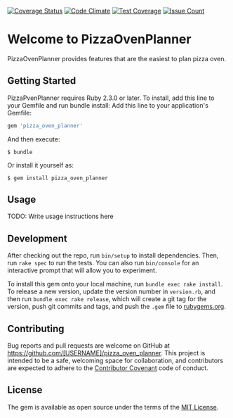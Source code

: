 [![Coverage Status](https://coveralls.io/repos/github/hirokishirai/pizza-oven-planner/badge.svg?branch=master)](https://coveralls.io/github/hirokishirai/pizza-oven-planner?branch=master)
[![Code Climate](https://codeclimate.com/github/hirokishirai/pizza-oven-planner/badges/gpa.svg)](https://codeclimate.com/github/hirokishirai/pizza-oven-planner) [![Test Coverage](https://codeclimate.com/github/hirokishirai/pizza-oven-planner/badges/coverage.svg)](https://codeclimate.com/github/hirokishirai/pizza-oven-planner/coverage) [![Issue Count](https://codeclimate.com/github/hirokishirai/pizza-oven-planner/badges/issue_count.svg)](https://codeclimate.com/github/hirokishirai/pizza-oven-planner)
# Welcome to PizzaOvenPlanner
PizzaOvenPlanner provides features that are the easiest to plan pizza oven.

## Getting Started
PizzaPvenPlanner requires Ruby 2.3.0 or later. To install, add this line to your Gemfile and run bundle install:
Add this line to your application's Gemfile:

```ruby
gem 'pizza_oven_planner'
```

And then execute:

    $ bundle

Or install it yourself as:

    $ gem install pizza_oven_planner

## Usage

TODO: Write usage instructions here

## Development

After checking out the repo, run `bin/setup` to install dependencies. Then, run `rake spec` to run the tests. You can also run `bin/console` for an interactive prompt that will allow you to experiment.

To install this gem onto your local machine, run `bundle exec rake install`. To release a new version, update the version number in `version.rb`, and then run `bundle exec rake release`, which will create a git tag for the version, push git commits and tags, and push the `.gem` file to [rubygems.org](https://rubygems.org).

## Contributing

Bug reports and pull requests are welcome on GitHub at https://github.com/[USERNAME]/pizza_oven_planner. This project is intended to be a safe, welcoming space for collaboration, and contributors are expected to adhere to the [Contributor Covenant](http://contributor-covenant.org) code of conduct.


## License

The gem is available as open source under the terms of the [MIT License](http://opensource.org/licenses/MIT).

